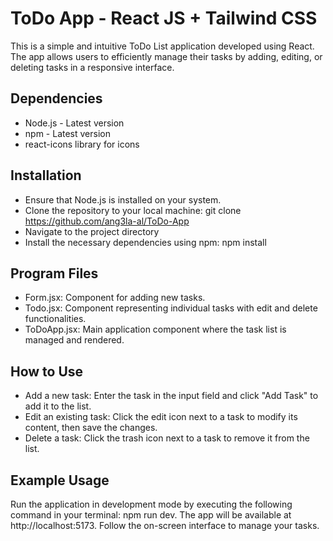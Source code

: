 # ToDo App - React JS + Tailwind CSS
This is a simple and intuitive ToDo List application developed using React. 
The app allows users to efficiently manage their tasks by adding, editing, or deleting tasks in a responsive interface.

## Dependencies
- Node.js - Latest version
- npm - Latest version
- react-icons library for icons

## Installation
- Ensure that Node.js is installed on your system.
- Clone the repository to your local machine: git clone https://github.com/ang3la-al/ToDo-App
- Navigate to the project directory
- Install the necessary dependencies using npm: npm install

## Program Files
- Form.jsx: Component for adding new tasks.
- Todo.jsx: Component representing individual tasks with edit and delete functionalities.
- ToDoApp.jsx: Main application component where the task list is managed and rendered.

## How to Use
- Add a new task: Enter the task in the input field and click "Add Task" to add it to the list.
- Edit an existing task: Click the edit icon next to a task to modify its content, then save the changes.
- Delete a task: Click the trash icon next to a task to remove it from the list.

## Example Usage
Run the application in development mode by executing the following command in your terminal: npm run dev.
The app will be available at http://localhost:5173. Follow the on-screen interface to manage your tasks.
